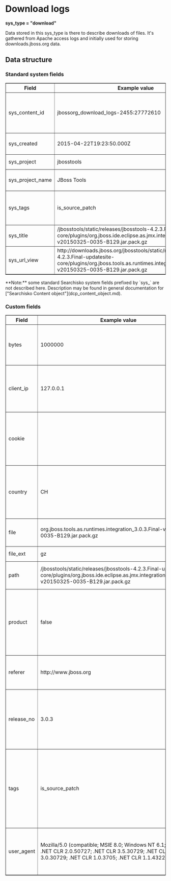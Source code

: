 Download logs
=============

**sys\_type = "download"**

Data stored in this sys_type is there to describe downloads of files. It's gathered from Apache access logs and initially used for storing downloads.jboss.org data.

## Data structure

### Standard system fields
<table border="1">
    <thead>
        <th>Field</th>
        <th>Example value</th>
        <th width="63%">Description</th>
    </thead>
    <tbody>
        <tr><td>sys_content_id</td><td>jbossorg_download_logs-2455:27772610</td><td>A unique value created by prefixing Splunk unique id with sys_content_type value of 'jbossorg_download_logs'</td></tr>
        <tr><td>sys_created</td><td>2015-04-22T19:23:50.000Z</td><td>Timestamp when the download request happened.</td></tr>
        <tr><td>sys_project</td><td>jbosstools</td><td>Preprocessed from the download URI, project id.</td></tr>
        <tr><td>sys_project_name</td><td>JBoss Tools</td><td>Based on sys_project a full project name is stored in this field.</td></tr>
        <tr><td>sys_tags</td><td>is_source_patch</td><td>Additional information for clasifying the download e.g. whether it was a binary, hash file or a patch.</td></tr>
        <tr><td>sys_title</td><td>/jbosstools/static/releases/jbosstools-4.2.3.Final-updatesite-core/plugins/org.jboss.ide.eclipse.as.jmx.integration_3.0.3.Final-v20150325-0035-B129.jar.pack.gz</td><td>URI path extracted from the download</td></tr>
        <tr><td>sys_url_view</td><td>http://downloads.jboss.org/jbosstools/static/releases/jbosstools-4.2.3.Final-updatesite-core/plugins/org.jboss.tools.as.runtimes.integration_3.0.3.Final-v20150325-0035-B129.jar.pack.gz</td><td>URL to the download that was logged.</td></tr>
    </tbody>
</table>
**Note:** some standard Searchisko system fields prefixed by `sys_` are not described here. Description may be found in general documentation for ["Searchisko Content object"](dcp_content_object.md).

### Custom fields
<table border="1">
    <thead>
        <th>Field</th>
        <th>Example value</th>
        <th width="63%">Description</th>
    </thead>
    <tbody>
        <tr><td>bytes</td><td>1000000</td><td>Number of bytes trasnfered while serving this download.</td></tr>
        <tr><td>client_ip</td><td>127.0.0.1</td><td>IP number of the computer requesting the download resource.</td></tr>
        <tr><td>cookie</td><td></td><td>Cookie value if any was linked to this particular download request in the log.</td></tr>
        <tr><td>country</td><td>CH</td><td>Two letter code identifying the country from which the URL was requested.</td></tr>
        <tr><td>file</td><td>org.jboss.tools.as.runtimes.integration_3.0.3.Final-v20150325-0035-B129.jar.pack.gz</td><td>File name extracted from the URI.</td></tr>
        <tr><td>file_ext</td><td>gz</td><td>File extension.</td></tr>
        <tr><td>path</td><td>/jbosstools/static/releases/jbosstools-4.2.3.Final-updatesite-core/plugins/org.jboss.ide.eclipse.as.jmx.integration_3.0.3.Final-v20150325-0035-B129.jar.pack.gz</td><td>Path of the download, copied also to sys_title.</td></tr>
        <tr><td>product</td><td>false</td><td>A boolean value depending on sys_project field saying whether the download is related to a product.</td></tr>
        <tr><td>referer</td><td>http://www.jboss.org</td><td>URL of the page which referred the downloaded file.</td></tr>
        <tr><td>release_no</td><td>3.0.3</td><td>If possible to extract here is a release number of the particular download file.</td></tr>
        <tr><td>tags</td><td>is_source_patch</td><td>Currently it's exactly same content as in sys_tags field but we keep a copy in case sys_tags field changes its purpose.</td></tr>
        <tr><td>user_agent</td><td>Mozilla/5.0 (compatible; MSIE 8.0; Windows NT 6.1; Trident/4.0; .NET CLR 2.0.50727; .NET CLR 3.5.30729; .NET CLR 3.0.30729; .NET CLR 1.0.3705; .NET CLR 1.1.4322)</td><td>A complete description of web agent making the download request.</td></tr>
    </tbody>
</table>